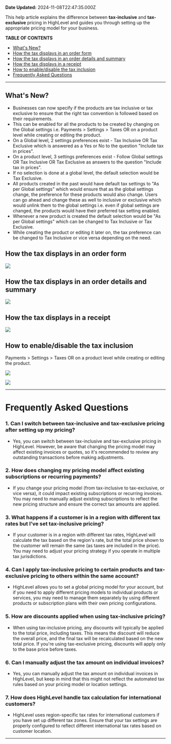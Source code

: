 **Date Updated:** 2024-11-08T22:47:35.000Z

This help article explains the difference between **tax-inclusive** and **tax-exclusive** pricing in HighLevel and guides you through setting up the appropriate pricing model for your business.

  
**TABLE OF CONTENTS**

   * [What's New?](#What's-New?)
   * [How the tax displays in an order form](#How-the-tax-displays-in-an-order-form)
   * [How the tax displays in an order details and summary](#How-the-tax-displays-in-an-order-details-and-summary)
   * [How the tax displays in a receipt](#How-the-tax-displays-in-a-receipt)
   * [How to enable/disable the tax inclusion](#How-to-enable/disable-the-tax-inclusion)[](#Frequently-Asked-Questions)
   * [Frequently Asked Questions](#Frequently-Asked-Questions)

---
  
  
## **What's New?**

* Businesses can now specify if the products are tax inclusive or tax exclusive to ensure that the right tax convention is followed based on their requirements.
* This can be enabled for all the products to be created by changing on the Global settings i.e. Payments > Settings > Taxes OR on a product level while creating or editing the product.
* On a Global level, 2 settings preferences exist - Tax Inclusive OR Tax Exclusive which is answered as a Yes or No to the question "Include tax in prices".
* On a product level, 3 settings preferences exist - Follow Global settings OR Tax Inclusive OR Tax Exclusive as answers to the question "Include tax in prices".
* If no selection is done at a global level, the default selection would be Tax Exclusive.
* All products created in the past would have default tax settings to "As per Global settings" which would ensure that as the global settings change, the preference for these products would also change. Users can go ahead and change these as well to inclusive or exclusive which would unlink them to the global settings i.e. even if global settings are changed, the products would have their preferred tax setting enabled.
* Whenever a new product is created the default selection would be "As per Global settings" which can be changed to Tax Inclusive or Tax Exclusive.
* While creating the product or editing it later on, the tax preference can be changed to Tax Inclusive or vice versa depending on the need.

## **How the tax displays in an order form** 

![](https://s3.amazonaws.com/cdn.freshdesk.com/data/helpdesk/attachments/production/155036202847/original/F0W8ahn_whJ0RHMr9l6yEdnjdxfdSSkXkQ.jpeg?1731010738)

## **How the tax displays in an order details and summary**

![](https://s3.amazonaws.com/cdn.freshdesk.com/data/helpdesk/attachments/production/155036202850/original/CtPlEfWWW7uj3AOkMFkrPpFWE2tYZggKzw.png?1731010738)

## **How the tax displays in a receipt**

![](https://s3.amazonaws.com/cdn.freshdesk.com/data/helpdesk/attachments/production/155036202849/original/mgW-4vtqCKmU9uwZq45xeTLeEpQ_aLO7_Q.png?1731010738)

## **How to enable/disable the tax inclusion**

Payments > Settings > Taxes OR on a product level while creating or editing the product.

![](https://s3.amazonaws.com/cdn.freshdesk.com/data/helpdesk/attachments/production/155036202846/original/0ufKEE6uzCRZIbKB4SV-0lwucV-8oilkMg.png?1731010738)

  
![](https://s3.amazonaws.com/cdn.freshdesk.com/data/helpdesk/attachments/production/155036202848/original/-J46Xp3VSUhXY89PhhskF5JeDUMdkesH9w.png?1731010738)

---

# **Frequently Asked Questions**

### 1\. **Can I switch between tax-inclusive and tax-exclusive pricing after setting up my pricing?**

* Yes, you can switch between tax-inclusive and tax-exclusive pricing in HighLevel. However, be aware that changing the pricing model may affect existing invoices or quotes, so it's recommended to review any outstanding transactions before making adjustments.

### 2\. **How does changing my pricing model affect existing subscriptions or recurring payments?**

* If you change your pricing model (from tax-inclusive to tax-exclusive, or vice versa), it could impact existing subscriptions or recurring invoices. You may need to manually adjust existing subscriptions to reflect the new pricing structure and ensure the correct tax amounts are applied.

### 3\. **What happens if a customer is in a region with different tax rates but I’ve set tax-inclusive pricing?**

* If your customer is in a region with different tax rates, HighLevel will calculate the tax based on the region's rate, but the total price shown to the customer will remain the same (as taxes are included in the price). You may need to adjust your pricing strategy if you operate in multiple tax jurisdictions.

### 4\. **Can I apply tax-inclusive pricing to certain products and tax-exclusive pricing to others within the same account?**

* HighLevel allows you to set a global pricing model for your account, but if you need to apply different pricing models to individual products or services, you may need to manage them separately by using different products or subscription plans with their own pricing configurations.

### 5\. **How are discounts applied when using tax-inclusive pricing?**

* When using tax-inclusive pricing, any discounts will typically be applied to the total price, including taxes. This means the discount will reduce the overall price, and the final tax will be recalculated based on the new total price. If you're using tax-exclusive pricing, discounts will apply only to the base price before taxes.

### 6\. **Can I manually adjust the tax amount on individual invoices?**

* Yes, you can manually adjust the tax amount on individual invoices in HighLevel, but keep in mind that this might not reflect the automated tax rules based on your pricing model or location settings.

### 7\. **How does HighLevel handle tax calculation for international customers?**

* HighLevel uses region-specific tax rates for international customers if you have set up different tax zones. Ensure that your tax settings are properly configured to reflect different international tax rates based on customer location.

---
  
  